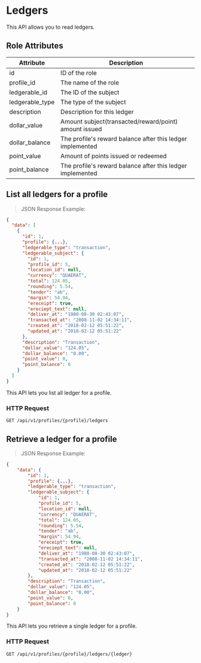 # Ledgers

This API allows you to read ledgers.

## Role Attributes

| Attribute       | Description                                                | 
|-----------------|------------------------------------------------------------|
| id              | ID of the role                                             |
| profile_id      | The name of the role                                       |
| ledgerable_id   | The ID of the subject                                      |
| ledgerable_type | The type of the subject                                    |
| description     | Description for this ledger                                |
| dollar_value    | Amount subject(transacted/reward/point) amount issued      |
| dollar_balance  | The profile's reward balance after this ledger implemented |
| point_value     | Amount of points issued or redeemed                        |
| point_balance   | The profile's reward balance after this ledger implemented |


## List all ledgers for a profile

> JSON Response Example:
                
```json
{
  "data": [
    {
      "id": 1,
      "profile": {...},
      "ledgerable_type": "transaction",
      "ledgerable_subject": {
        "id": 1,
        "profile_id": 5,
        "location_id": null,
        "currency": "QUAERAT",
        "total": 124.05,
        "rounding": 5.54,
        "tender": "ab",
        "margin": 54.94,
        "ereceipt": true,
        "ereciept_text": null,
        "deliver_at": "1980-08-30 02:43:07",
        "transacted_at": "2008-11-02 14:34:11",
        "created_at": "2018-02-12 05:51:22",
        "updated_at": "2018-02-12 05:51:22"
      },
      "description": "Transaction",
      "dollar_value": "124.05",
      "dollar_balance": "0.00",
      "point_value": 0,
      "point_balance": 0
    }
  ]
}
```

This API lets you list all ledger for a profile.

### HTTP Request

`GET /api/v1/profiles/{profile}/ledgers`



## Retrieve a ledger for a profile

> JSON Response Example:
                
```json
{
    "data": {
        "id": 1,
        "profile": {...},
        "ledgerable_type": "transaction",
        "ledgerable_subject": {
            "id": 1,
            "profile_id": 5,
            "location_id": null,
            "currency": "QUAERAT",
            "total": 124.05,
            "rounding": 5.54,
            "tender": "ab",
            "margin": 54.94,
            "ereceipt": true,
            "ereciept_text": null,
            "deliver_at": "1980-08-30 02:43:07",
            "transacted_at": "2008-11-02 14:34:11",
            "created_at": "2018-02-12 05:51:22",
            "updated_at": "2018-02-12 05:51:22"
        },
        "description": "Transaction",
        "dollar_value": "124.05",
        "dollar_balance": "0.00",
        "point_value": 0,
        "point_balance": 0
    }
}
```

This API lets you retrieve a single ledger for a profile.

### HTTP Request

`GET /api/v1/profiles/{profile}/ledgers/{ledger}`